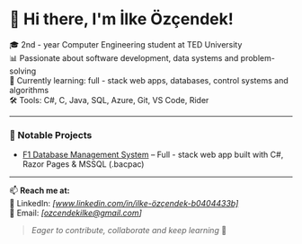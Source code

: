 # 👋 Hi there, I'm İlke Özçendek!

🎓 2nd - year Computer Engineering student at TED University  
📊 Passionate about software development, data systems and problem-solving  
🌱 Currently learning: full - stack web apps, databases, control systems and algorithms  
🛠️ Tools: C#, C, Java, SQL, Azure, Git, VS Code, Rider

---

### 🔧 Notable Projects
- [F1 Database Management System](https://github.com/IlkeOzcendek/F1-Database-Project) – Full - stack web app built with C#, Razor Pages & MSSQL (.bacpac)

---

📫 **Reach me at:**  
💼 LinkedIn: *[www.linkedin.com/in/ilke-özçendek-b0404433b]*  
📧 Email: *[ozcendekilke@gmail.com]*  

> _Eager to contribute, collaborate and keep learning_ 🚀
